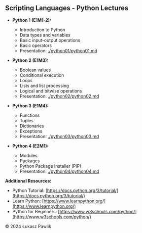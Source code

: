 ## Scripting Languages - Python Lectures

* **Python 1 (E1M1-2):**
    * Introduction to Python
    * Data types and variables
    * Basic input-output operations
    * Basic operators
    * Presentation: [./python01/python01.md](https://github.com/lukpaw/python-lectures/blob/main/python01/python01.md)

* **Python 2 (E1M3):**
    * Boolean values
    * Conditional execution
    * Loops
    * Lists and list processing
    * Logical and bitwise operations
    * Presentation: [./python02/python02.md](https://github.com/lukpaw/python-lectures/blob/main/python02/python02.md)

* **Python 3 (E1M4):**
    * Functions
    * Tuples
    * Dictionaries
    * Exceptions
    * Presentation: [./python03/python03.md](https://github.com/lukpaw/python-lectures/blob/main/python03/python03.md)

* **Python 4 (E2M1):**
    * Modules
    * Packages
    * Python Package Installer (PIP)
    * Presentation: [./python04/python04.md](https://github.com/lukpaw/python-lectures/blob/main/python04/python04.md)

**Additional Resources:**

* Python Tutorial: [https://docs.python.org/3/tutorial/](https://docs.python.org/3/tutorial/)
* Learn Python: [https://www.learnpython.org/](https://www.learnpython.org/)
* Python for Beginners: [https://www.w3schools.com/python/](https://www.w3schools.com/python/)

&copy; 2024 Łukasz Pawlik